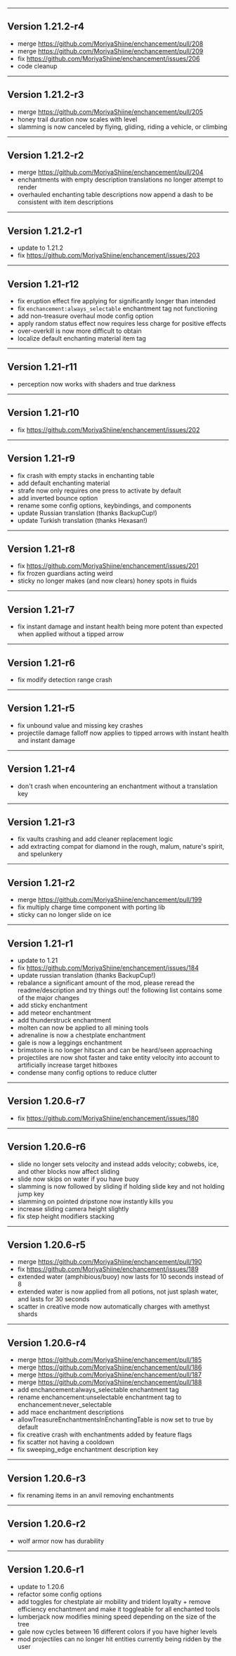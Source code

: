------------------------------------------------------
Version 1.21.2-r4
------------------------------------------------------
- merge https://github.com/MoriyaShiine/enchancement/pull/208
- merge https://github.com/MoriyaShiine/enchancement/pull/209
- fix https://github.com/MoriyaShiine/enchancement/issues/206
- code cleanup

------------------------------------------------------
Version 1.21.2-r3
------------------------------------------------------
- merge https://github.com/MoriyaShiine/enchancement/pull/205
- honey trail duration now scales with level
- slamming is now canceled by flying, gliding, riding a vehicle, or climbing

------------------------------------------------------
Version 1.21.2-r2
------------------------------------------------------
- merge https://github.com/MoriyaShiine/enchancement/pull/204
- enchantments with empty description translations no longer attempt to render
- overhauled enchanting table descriptions now append a dash to be consistent with item descriptions

------------------------------------------------------
Version 1.21.2-r1
------------------------------------------------------
- update to 1.21.2
- fix https://github.com/MoriyaShiine/enchancement/issues/203

------------------------------------------------------
Version 1.21-r12
------------------------------------------------------
- fix eruption effect fire applying for significantly longer than intended
- fix `enchancement:always_selectable` enchantment tag not functioning
- add non-treasure overhaul mode config option
- apply random status effect now requires less charge for positive effects
- over-overkill is now more difficult to obtain
- localize default enchanting material item tag

------------------------------------------------------
Version 1.21-r11
------------------------------------------------------
- perception now works with shaders and true darkness

------------------------------------------------------
Version 1.21-r10
------------------------------------------------------
- fix https://github.com/MoriyaShiine/enchancement/issues/202

------------------------------------------------------
Version 1.21-r9
------------------------------------------------------
- fix crash with empty stacks in enchanting table
- add default enchanting material
- strafe now only requires one press to activate by default
- add inverted bounce option
- rename some config options, keybindings, and components
- update Russian translation (thanks BackupCup!)
- update Turkish translation (thanks Hexasan!)

------------------------------------------------------
Version 1.21-r8
------------------------------------------------------
- fix https://github.com/MoriyaShiine/enchancement/issues/201
- fix frozen guardians acting weird
- sticky no longer makes (and now clears) honey spots in fluids

------------------------------------------------------
Version 1.21-r7
------------------------------------------------------
- fix instant damage and instant health being more potent than expected when applied without a tipped arrow

------------------------------------------------------
Version 1.21-r6
------------------------------------------------------
- fix modify detection range crash

------------------------------------------------------
Version 1.21-r5
------------------------------------------------------
- fix unbound value and missing key crashes
- projectile damage falloff now applies to tipped arrows with instant health and instant damage

------------------------------------------------------
Version 1.21-r4
------------------------------------------------------
- don't crash when encountering an enchantment without a translation key

------------------------------------------------------
Version 1.21-r3
------------------------------------------------------
- fix vaults crashing and add cleaner replacement logic
- add extracting compat for diamond in the rough, malum, nature's spirit, and spelunkery

------------------------------------------------------
Version 1.21-r2
------------------------------------------------------
- merge https://github.com/MoriyaShiine/enchancement/pull/199
- fix multiply charge time component with porting lib
- sticky can no longer slide on ice

------------------------------------------------------
Version 1.21-r1
------------------------------------------------------
- update to 1.21
- fix https://github.com/MoriyaShiine/enchancement/issues/184
- update russian translation (thanks BackupCup!)
- rebalance a significant amount of the mod, please reread the readme/description and try things out! the following list contains some of the major changes
- add sticky enchantment
- add meteor enchantment
- add thunderstruck enchantment
- molten can now be applied to all mining tools
- adrenaline is now a chestplate enchantment
- gale is now a leggings enchantment
- brimstone is no longer hitscan and can be heard/seen approaching
- projectiles are now shot faster and take entity velocity into account to artificially increase target hitboxes
- condense many config options to reduce clutter

------------------------------------------------------
Version 1.20.6-r7
------------------------------------------------------
- fix https://github.com/MoriyaShiine/enchancement/issues/180

------------------------------------------------------
Version 1.20.6-r6
------------------------------------------------------
- slide no longer sets velocity and instead adds velocity; cobwebs, ice, and other blocks now affect sliding
- slide now skips on water if you have buoy
- slamming is now followed by sliding if holding slide key and not holding jump key
- slamming on pointed dripstone now instantly kills you
- increase sliding camera height slightly
- fix step height modifiers stacking

------------------------------------------------------
Version 1.20.6-r5
------------------------------------------------------
- merge https://github.com/MoriyaShiine/enchancement/pull/190
- fix https://github.com/MoriyaShiine/enchancement/issues/189
- extended water (amphibious/buoy) now lasts for 10 seconds instead of 8
- extended water is now applied from all potions, not just splash water, and lasts for 30 seconds
- scatter in creative mode now automatically charges with amethyst shards

------------------------------------------------------
Version 1.20.6-r4
------------------------------------------------------
- merge https://github.com/MoriyaShiine/enchancement/pull/185
- merge https://github.com/MoriyaShiine/enchancement/pull/186
- merge https://github.com/MoriyaShiine/enchancement/pull/187
- merge https://github.com/MoriyaShiine/enchancement/pull/188
- add enchancement:always_selectable enchantment tag
- rename enchancement:unselectable enchantment tag to enchancement:never_selectable
- add mace enchantment descriptions
- allowTreasureEnchantmentsInEnchantingTable is now set to true by default
- fix creative crash with enchantments added by feature flags
- fix scatter not having a cooldown
- fix sweeping_edge enchantment description key

------------------------------------------------------
Version 1.20.6-r3
------------------------------------------------------
- fix renaming items in an anvil removing enchantments

------------------------------------------------------
Version 1.20.6-r2
------------------------------------------------------
- wolf armor now has durability

------------------------------------------------------
Version 1.20.6-r1
------------------------------------------------------
- update to 1.20.6
- refactor some config options
- add toggles for chestplate air mobility and trident loyalty + remove efficiency enchantment and make it toggleable for all enchanted tools
- lumberjack now modifies mining speed depending on the size of the tree
- gale now cycles between 16 different colors if you have higher levels
- mod projectiles can no longer hit entities currently being ridden by the user